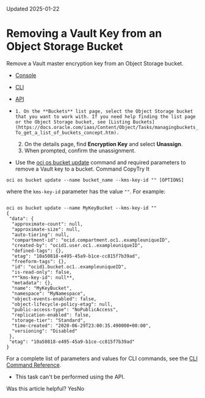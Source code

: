 Updated 2025-01-22
# Removing a Vault Key from an Object Storage Bucket
Remove a Vault master encryption key from an Object Storage bucket.
  * [Console](https://docs.oracle.com/en-us/iaas/Content/Object/Tasks/managingbuckets_topic-To_remove_a_Vault_master_encryption_key_from_a_bucket.htm)
  * [CLI](https://docs.oracle.com/en-us/iaas/Content/Object/Tasks/managingbuckets_topic-To_remove_a_Vault_master_encryption_key_from_a_bucket.htm)
  * [API](https://docs.oracle.com/en-us/iaas/Content/Object/Tasks/managingbuckets_topic-To_remove_a_Vault_master_encryption_key_from_a_bucket.htm)


  *     1. On the **Buckets** list page, select the Object Storage bucket that you want to work with. If you need help finding the list page or the Object Storage bucket, see [Listing Buckets](https://docs.oracle.com/iaas/Content/Object/Tasks/managingbuckets_topic-To_get_a_list_of_buckets_concept.htm).
    2. On the details page, find **Encryption Key** and select **Unassign**.
    3. When prompted, confirm the unassignment.
  * Use the [oci os bucket update](https://docs.oracle.com/iaas/tools/oci-cli/latest/oci_cli_docs/cmdref/os/bucket/update.html) command and required parameters to remove a Vault key to a bucket.
Command
CopyTry It
```
oci os bucket update --name bucket_name --kms-key-id "" [OPTIONS]
```

where the `kms-key-id` parameter has the value `""`.
For example:
```

oci os bucket update --name MyKeyBucket --kms-key-id ""
{
 "data": {
  "approximate-count": null,
  "approximate-size": null,
  "auto-tiering": null,
  "compartment-id": "ocid.compartment.oc1..exampleuniqueID",
  "created-by": "ocid1.user.oc1..exampleuniqueID",
  "defined-tags": {},
  "etag": "10a50818-e495-45a9-b1ce-cc815f7b39ad",
  "freeform-tags": {},
  "id": "ocid1.bucket.oc1..exampleuniqueID",
  "is-read-only": false,
  **"kms-key-id": null**,
  "metadata": {},
  "name": "MyKeyBucket",
  "namespace": "MyNamespace",
  "object-events-enabled": false,					
  "object-lifecycle-policy-etag": null,
  "public-access-type": "NoPublicAccess",
  "replication-enabled": false,
  "storage-tier": "Standard",
  "time-created": "2020-06-29T23:00:35.490000+00:00",
  "versioning": "Disabled"
 },
 "etag": "10a50818-e495-45a9-b1ce-cc815f7b39ad"
}
```

For a complete list of parameters and values for CLI commands, see the [CLI Command Reference](https://docs.oracle.com/iaas/tools/oci-cli/latest).
  * This task can't be performed using the API.


Was this article helpful?
YesNo


